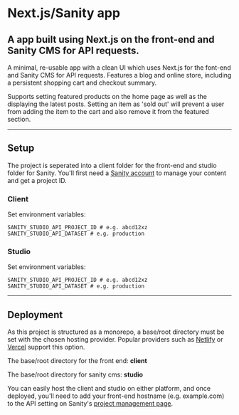 # Next.js/Sanity app

## A app built using Next.js on the front-end and Sanity CMS for API requests.

A minimal, re-usable app with a clean UI which uses Next.js for the font-end and Sanity CMS for API requests. Features a blog and online store, including a persistent shopping cart and checkout summary.

Supports setting featured products on the home page as well as the displaying the latest posts. Setting an item as 'sold out' will prevent a user from adding the item to the cart and also remove it from the featured section.

---

## Setup

The project is seperated into a client folder for the front-end and studio folder for Sanity. You'll first need a [Sanity account](https://accounts.sanity.io/signup/) to manage your content and get a project ID.

### Client

Set environment variables:

```
SANITY_STUDIO_API_PROJECT_ID # e.g. abcd12xz
SANITY_STUDIO_API_DATASET # e.g. production
```

### Studio

Set environment variables:

```
SANITY_STUDIO_API_PROJECT_ID # e.g. abcd12xz
SANITY_STUDIO_API_DATASET # e.g. production
```

---

## Deployment

As this project is structured as a monorepo, a base/root directory must be set with the chosen hosting provider. Popular providers such as [Netlify](https://docs.netlify.com/configure-builds/get-started/#definitions) or [Vercel](https://vercel.com/docs/build-step#root-directory) support this option.

The base/root directory for the front end: **client**

The base/root directory for sanity cms: **studio**

You can easily host the client and studio on either platform, and once deployed, you'll need to add your front-end hostname (e.g. example.com) to the API setting on Sanity's [project management page](https://manage.sanity.io/).
